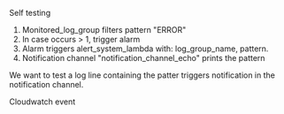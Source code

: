 Self testing

1. Monitored_log_group filters pattern "ERROR"
2. In case occurs > 1, trigger alarm
3. Alarm triggers alert_system_lambda with: log_group_name, pattern.
4. Notification channel "notification_channel_echo" prints the pattern

We want to test a log line containing the patter triggers notification in the notification channel.



Cloudwatch event 